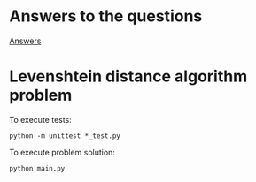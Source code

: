 # Answers to the questions

[Answers](https://github.com/quatroka/dress-go-challenge/blob/master/questions/questions.md)


# Levenshtein distance algorithm problem
To execute tests:

    python -m unittest *_test.py

To execute problem solution:

    python main.py

